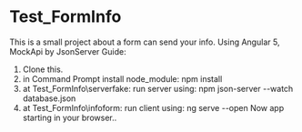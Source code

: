 # Test_FormInfo
This is a small project about a form can send your info. Using Angular 5, MockApi by JsonServer
Guide: 
1. Clone this.
2. in Command Prompt install node_module: npm install
3. at Test_FormInfo\serverfake: run server using: npm json-server --watch database.json
4. at Test_FormInfo\infoform: run client using: ng serve --open
Now app starting in your browser..
